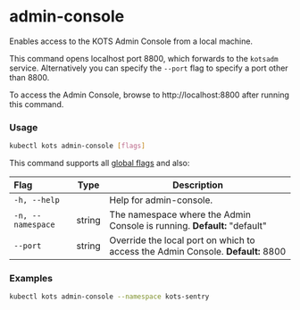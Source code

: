 # admin-console

Enables access to the KOTS Admin Console from a local machine.

This command opens localhost port 8800, which forwards to the `kotsadm` service.
Alternatively you can specify the `--port` flag to specify a port other than 8800.

To access the Admin Console, browse to http://localhost:8800 after running this command.

### Usage
```bash
kubectl kots admin-console [flags]
```

This command supports all [global flags](kots-cli-global-flags) and also:

| Flag              | Type   | Description                                                                     |
|:------------------|--------|---------------------------------------------------------------------------------|
| `-h, --help`      |        | Help for admin-console.                                                         |
| `-n, --namespace` | string | The namespace where the Admin Console is running. **Default:** "default"        |
| `--port`          | string | Override the local port on which to access the Admin Console. **Default:** 8800 |

### Examples
```bash
kubectl kots admin-console --namespace kots-sentry
```
